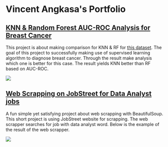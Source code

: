 # Vincent Angkasa's Portfolio

## [KNN & Random Forest AUC-ROC Analysis for Breast Cancer](https://github.com/SaltyKNIGHT/portfolio-roc-aoc-knn-random-forest-comparison)

<!--<div style = "text-align: justify; text-justify: inter-word;">
  This project is about making comparison for KNN & RF for [this dataset](https://www.kaggle.com/datasets/uciml/breast-cancer-wisconsin-data).
  The goal of this project to successfully making use of supervised learning algorithm to diagnose breast cancer.
  Through the result make analysis which one is better for this case.
  The result yields KNN better than RF based on AUC-ROC.
</div>-->
This project is about making comparison for KNN & RF for [this dataset](https://www.kaggle.com/datasets/uciml/breast-cancer-wisconsin-data).
The goal of this project to successfully making use of supervised learning algorithm to diagnose breast cancer.
Through the result make analysis which one is better for this case.
The result yields KNN better than RF based on AUC-ROC.
<!--
![](https://i.imgur.com/AYbBEnN.png)
-->
![](https://i.imgur.com/diaRsWp.png)

## [Web Scrapping on JobStreet for Data Analyst jobs](https://github.com/SaltyKNIGHT/portfolio-web-scrapping-jobstreet-data-analyst-only-id)

A fun simple yet satisfying project about web scrapping with BeautifulSoup.
This short project is using JobStreet website for scrapping. The web scrapper searches for job with data analyst word.
Below is the example of the result of the web scrapper.
<!--
![](https://i.imgur.com/fIDaq2y.png)
-->
![](https://i.imgur.com/nrIZjGy.png)
